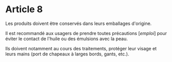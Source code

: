 # Article 8

Les produits doivent être conservés dans leurs emballages d'origine.

Il est recommandé aux usagers de prendre toutes précautions [*emploi*] pour éviter le contact de l'huile ou des émulsions avec la peau.

Ils doivent notamment au cours des traitements, protéger leur visage et leurs mains (port de chapeaux à larges bords, gants, etc.).
